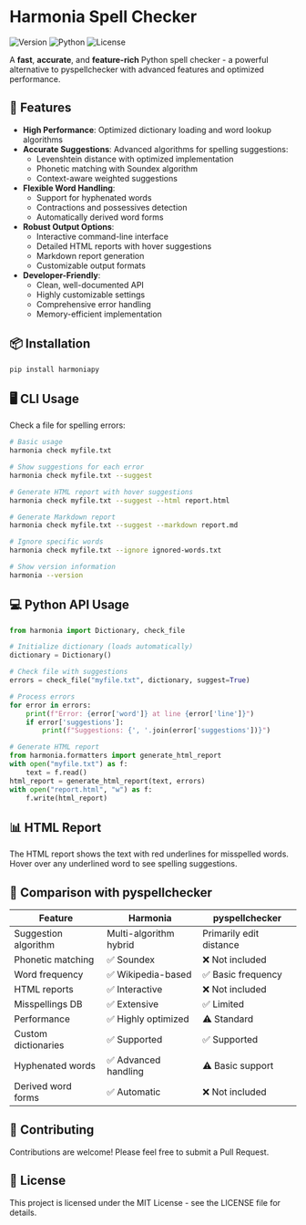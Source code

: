 # Harmonia Spell Checker

![Version](https://img.shields.io/badge/version-1.2.0-blue.svg) 
![Python](https://img.shields.io/badge/python-3.8%2B-green.svg)
![License](https://img.shields.io/badge/license-MIT-lightgrey.svg)

A **fast**, **accurate**, and **feature-rich** Python spell checker - a powerful alternative to pyspellchecker with advanced features and optimized performance.

## 🚀 Features

- **High Performance**: Optimized dictionary loading and word lookup algorithms
- **Accurate Suggestions**: Advanced algorithms for spelling suggestions:
  - Levenshtein distance with optimized implementation
  - Phonetic matching with Soundex algorithm
  - Context-aware weighted suggestions
- **Flexible Word Handling**:
  - Support for hyphenated words
  - Contractions and possessives detection
  - Automatically derived word forms
- **Robust Output Options**:
  - Interactive command-line interface
  - Detailed HTML reports with hover suggestions
  - Markdown report generation
  - Customizable output formats
- **Developer-Friendly**:
  - Clean, well-documented API
  - Highly customizable settings
  - Comprehensive error handling
  - Memory-efficient implementation

## 📦 Installation

```bash
pip install harmoniapy
```

## 🖥️ CLI Usage

Check a file for spelling errors:

```bash
# Basic usage
harmonia check myfile.txt

# Show suggestions for each error
harmonia check myfile.txt --suggest

# Generate HTML report with hover suggestions
harmonia check myfile.txt --suggest --html report.html

# Generate Markdown report
harmonia check myfile.txt --suggest --markdown report.md

# Ignore specific words
harmonia check myfile.txt --ignore ignored-words.txt

# Show version information
harmonia --version
```

## 💻 Python API Usage

```python
from harmonia import Dictionary, check_file

# Initialize dictionary (loads automatically)
dictionary = Dictionary()

# Check file with suggestions
errors = check_file("myfile.txt", dictionary, suggest=True)

# Process errors
for error in errors:
    print(f"Error: {error['word']} at line {error['line']}")
    if error['suggestions']:
        print(f"Suggestions: {', '.join(error['suggestions'])}")

# Generate HTML report
from harmonia.formatters import generate_html_report
with open("myfile.txt") as f:
    text = f.read()
html_report = generate_html_report(text, errors)
with open("report.html", "w") as f:
    f.write(html_report)
```

## 📊 HTML Report

The HTML report shows the text with red underlines for misspelled words. Hover over any underlined word to see spelling suggestions.

## 🔄 Comparison with pyspellchecker

| Feature | Harmonia | pyspellchecker |
|---------|----------|---------------|
| Suggestion algorithm | Multi-algorithm hybrid | Primarily edit distance |
| Phonetic matching | ✅ Soundex | ❌ Not included |
| Word frequency | ✅ Wikipedia-based | ✅ Basic frequency |
| HTML reports | ✅ Interactive | ❌ Not included |
| Misspellings DB | ✅ Extensive | ✅ Limited |
| Performance | ✅ Highly optimized | ⚠️ Standard |
| Custom dictionaries | ✅ Supported | ✅ Supported |
| Hyphenated words | ✅ Advanced handling | ⚠️ Basic support |
| Derived word forms | ✅ Automatic | ❌ Not included |

## 🤝 Contributing

Contributions are welcome! Please feel free to submit a Pull Request.

## 📄 License

This project is licensed under the MIT License - see the LICENSE file for details.